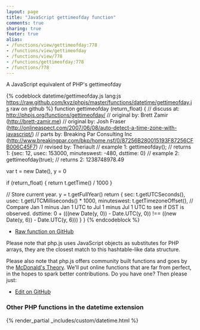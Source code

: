 ```yaml
---
layout: page
title: "JavaScript gettimeofday function"
comments: true
sharing: true
footer: true
alias:
- /functions/view/gettimeofday:778
- /functions/view/gettimeofday
- /functions/view/778
- /functions/gettimeofday:778
- /functions/778
---
```

<!-- Generated by Rakefile:build -->
A JavaScript equivalent of PHP's gettimeofday

{% codeblock datetime/gettimeofday.js lang:js https://raw.github.com/kvz/phpjs/master/functions/datetime/gettimeofday.js raw on github %}
function gettimeofday (return_float) {
  //  discuss at: http://phpjs.org/functions/gettimeofday/
  // original by: Brett Zamir (http://brett-zamir.me)
  // original by: Josh Fraser (http://onlineaspect.com/2007/06/08/auto-detect-a-time-zone-with-javascript/)
  //    parts by: Breaking Par Consulting Inc (http://www.breakingpar.com/bkp/home.nsf/0/87256B280015193F87256CFB006C45F7)
  //  revised by: Theriault
  //   example 1: gettimeofday();
  //   returns 1: {sec: 12, usec: 153000, minuteswest: -480, dsttime: 0}
  //   example 2: gettimeofday(true);
  //   returns 2: 1238748978.49

  var t = new Date(),
    y = 0

  if (return_float) {
    return t.getTime() / 1000
  }

  // Store current year.
  y = t.getFullYear()
  return {
    sec: t.getUTCSeconds(),
    usec: t.getUTCMilliseconds() * 1000,
    minuteswest: t.getTimezoneOffset(),
    // Compare Jan 1 minus Jan 1 UTC to Jul 1 minus Jul 1 UTC to see if DST is observed.
    dsttime: 0 + (((new Date(y, 0)) - Date.UTC(y, 0)) !== ((new Date(y, 6)) - Date.UTC(y, 6)))
  }
}
{% endcodeblock %}

 - [Raw function on GitHub](https://github.com/kvz/phpjs/blob/master/functions/datetime/gettimeofday.js)

Please note that php.js uses JavaScript objects as substitutes for PHP arrays, they are 
the closest match to this hashtable-like data structure. 

Please also note that php.js offers community built functions and goes by the 
[McDonald's Theory](https://medium.com/what-i-learned-building/9216e1c9da7d). We'll put online 
functions that are far from perfect, in the hopes to spark better contributions. 
Do you have one? Then please just: 

 - [Edit on GitHub](https://github.com/kvz/phpjs/edit/master/functions/datetime/gettimeofday.js)


### Other PHP functions in the datetime extension
{% render_partial _includes/custom/datetime.html %}
